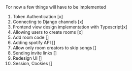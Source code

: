 For now a few things will have to be implemented

1. Token Authentication [x]
2. Connecting to Django channels [x]
3. Frontend view design implementation with Typescript[x]
4. Allowing users to create rooms [x]
5. Add room code []
6. Adding spotify API []
7. Allow only room creators to skip songs []
8. Sending invite links []
9. Redesign UI []
10. Session, Cookies []
